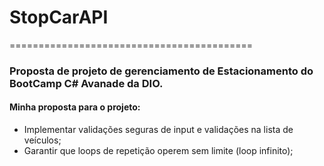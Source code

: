 # StopCarAPI
==========================================
### Proposta de projeto de gerenciamento de Estacionamento do BootCamp C# Avanade da DIO.

#### Minha proposta para o projeto:
* Implementar validações seguras de input e validações na lista de veículos;
* Garantir que loops de repetição operem sem limite (loop infinito);